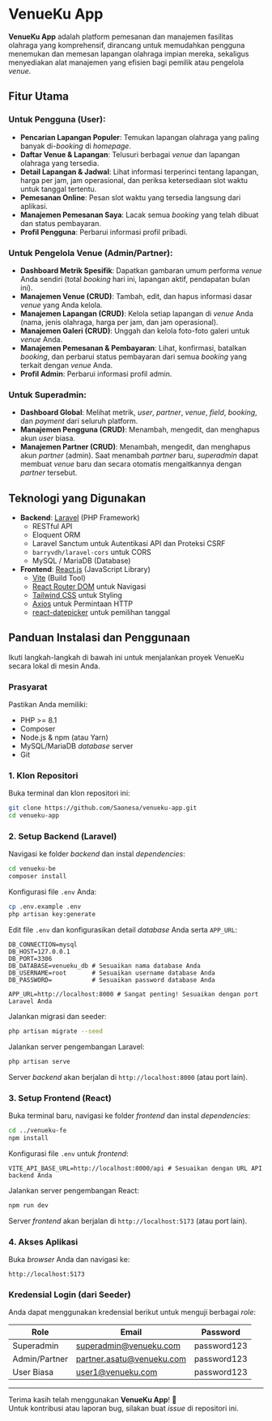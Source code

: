 # VenueKu App

**VenueKu App** adalah platform pemesanan dan manajemen fasilitas olahraga yang komprehensif, dirancang untuk memudahkan pengguna menemukan dan memesan lapangan olahraga impian mereka, sekaligus menyediakan alat manajemen yang efisien bagi pemilik atau pengelola *venue*.

## Fitur Utama

### Untuk Pengguna (User):
* **Pencarian Lapangan Populer**: Temukan lapangan olahraga yang paling banyak di-*booking* di *homepage*.
* **Daftar Venue & Lapangan**: Telusuri berbagai *venue* dan lapangan olahraga yang tersedia.
* **Detail Lapangan & Jadwal**: Lihat informasi terperinci tentang lapangan, harga per jam, jam operasional, dan periksa ketersediaan slot waktu untuk tanggal tertentu.
* **Pemesanan Online**: Pesan slot waktu yang tersedia langsung dari aplikasi.
* **Manajemen Pemesanan Saya**: Lacak semua *booking* yang telah dibuat dan status pembayaran.
* **Profil Pengguna**: Perbarui informasi profil pribadi.

### Untuk Pengelola Venue (Admin/Partner):
* **Dashboard Metrik Spesifik**: Dapatkan gambaran umum performa *venue* Anda sendiri (total *booking* hari ini, lapangan aktif, pendapatan bulan ini).
* **Manajemen Venue (CRUD)**: Tambah, edit, dan hapus informasi dasar *venue* yang Anda kelola.
* **Manajemen Lapangan (CRUD)**: Kelola setiap lapangan di *venue* Anda (nama, jenis olahraga, harga per jam, dan jam operasional).
* **Manajemen Galeri (CRUD)**: Unggah dan kelola foto-foto galeri untuk *venue* Anda.
* **Manajemen Pemesanan & Pembayaran**: Lihat, konfirmasi, batalkan *booking*, dan perbarui status pembayaran dari semua *booking* yang terkait dengan *venue* Anda.
* **Profil Admin**: Perbarui informasi profil admin.

### Untuk Superadmin:
* **Dashboard Global**: Melihat metrik, *user*, *partner*, *venue*, *field*, *booking*, dan *payment* dari seluruh platform.
* **Manajemen Pengguna (CRUD)**: Menambah, mengedit, dan menghapus akun *user* biasa.
* **Manajemen Partner (CRUD)**: Menambah, mengedit, dan menghapus akun *partner* (admin). Saat menambah *partner* baru, *superadmin* dapat membuat *venue* baru dan secara otomatis mengaitkannya dengan *partner* tersebut.

## Teknologi yang Digunakan

* **Backend**: [Laravel](https://laravel.com/) (PHP Framework)
    * RESTful API
    * Eloquent ORM
    * Laravel Sanctum untuk Autentikasi API dan Proteksi CSRF
    * `barryvdh/laravel-cors` untuk CORS
    * MySQL / MariaDB (Database)
* **Frontend**: [React.js](https://react.dev/) (JavaScript Library)
    * [Vite](https://vitejs.dev/) (Build Tool)
    * [React Router DOM](https://reactrouter.com/en/main) untuk Navigasi
    * [Tailwind CSS](https://tailwindcss.com/) untuk Styling
    * [Axios](https://axios-http.com/) untuk Permintaan HTTP
    * [react-datepicker](https://reactdatepicker.com/) untuk pemilihan tanggal

## Panduan Instalasi dan Penggunaan

Ikuti langkah-langkah di bawah ini untuk menjalankan proyek VenueKu secara lokal di mesin Anda.

### Prasyarat
Pastikan Anda memiliki:
* PHP >= 8.1
* Composer
* Node.js & npm (atau Yarn)
* MySQL/MariaDB *database* server
* Git

### 1. Klon Repositori
Buka terminal dan klon repositori ini:
```bash
git clone https://github.com/Saonesa/venueku-app.git
cd venueku-app
```

### 2. Setup Backend (Laravel)

Navigasi ke folder *backend* dan instal *dependencies*:

```bash
cd venueku-be
composer install
```

Konfigurasi file `.env` Anda:

```bash
cp .env.example .env
php artisan key:generate
```

Edit file `.env` dan konfigurasikan detail *database* Anda serta `APP_URL`:

```dotenv
DB_CONNECTION=mysql
DB_HOST=127.0.0.1
DB_PORT=3306
DB_DATABASE=venueku_db # Sesuaikan nama database Anda
DB_USERNAME=root       # Sesuaikan username database Anda
DB_PASSWORD=           # Sesuaikan password database Anda

APP_URL=http://localhost:8000 # Sangat penting! Sesuaikan dengan port Laravel Anda
```

Jalankan migrasi dan seeder:

```bash
php artisan migrate --seed
```

Jalankan server pengembangan Laravel:

```bash
php artisan serve
```

Server *backend* akan berjalan di `http://localhost:8000` (atau port lain).

### 3. Setup Frontend (React)

Buka terminal baru, navigasi ke folder *frontend* dan instal *dependencies*:

```bash
cd ../venueku-fe
npm install
```

Konfigurasi file `.env` untuk *frontend*:

```dotenv
VITE_API_BASE_URL=http://localhost:8000/api # Sesuaikan dengan URL API backend Anda
```

Jalankan server pengembangan React:

```bash
npm run dev
```

Server *frontend* akan berjalan di `http://localhost:5173` (atau port lain).

### 4. Akses Aplikasi

Buka *browser* Anda dan navigasi ke:
```
http://localhost:5173
```

### Kredensial Login (dari Seeder)

Anda dapat menggunakan kredensial berikut untuk menguji berbagai *role*:

| Role            | Email                     | Password      |
|-----------------|---------------------------|---------------|
| Superadmin      | superadmin@venueku.com    | password123   |
| Admin/Partner   | partner.asatu@venueku.com | password123   |
| User Biasa      | user1@venueku.com         | password123   |


---

Terima kasih telah menggunakan **VenueKu App**! 🎉  
Untuk kontribusi atau laporan bug, silakan buat *issue* di repositori ini.
